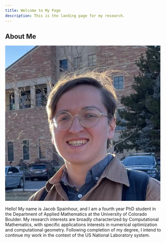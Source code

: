 ```yaml
---
title: Welcome to My Page
description: This is the landing page for my research.
---
```


## About Me

![Profile Photo](resources/new_new_pfp.jpg)

Hello! My name is Jacob Spainhour, and I am a fourth year PhD student in the Department of Applied Mathematics at the University of Colorado Boulder. My research interests are broadly characterized by Computational Mathematics, with specific applications interests in numerical optimization and computational geometry. Following completion of my degree, I intend to continue my work in the context of the US National Laboratory system.
